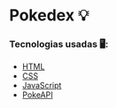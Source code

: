 # Pokedex 💡
### Tecnologias usadas 🖥️:
* [HTML](https://www.w3schools.com/html/)
* [CSS](https://developer.mozilla.org/pt-BR/docs/Web/CSS)
* [JavaScript](https://developer.mozilla.org/pt-BR/docs/Web/JavaScript)
* [PokeAPI](https://pokeapi.co/)

